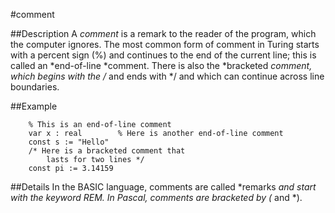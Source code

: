 
#comment

##Description
A *comment* is a remark to the reader of the program, which the computer ignores. The most common form of comment in Turing starts with a percent sign (%) and continues to the end of the current line; this is called an *end-of-line *comment. There is also the *bracketed *comment, which begins with the /* and ends with */ and which can continue across line boundaries.



##Example



        % This is an end-of-line comment
        var x : real        % Here is another end-of-line comment
        const s := "Hello"
        /* Here is a bracketed comment that
            lasts for two lines */
        const pi := 3.14159
##Details
In the BASIC language, comments are called *remarks *and start with the keyword REM. In Pascal, comments are bracketed by (* and *).


